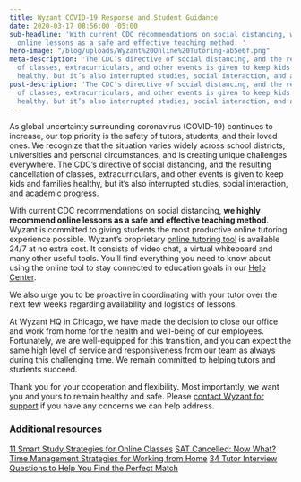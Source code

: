 ```yaml
---
title: Wyzant COVID-19 Response and Student Guidance
date: 2020-03-17 08:56:00 -05:00
sub-headline: 'With current CDC recommendations on social distancing, we highly recommend
  online lessons as a safe and effective teaching method. '
hero-image: "/blog/uploads/Wyzant%20Online%20Tutoring-ab5e6f.png"
meta-description: 'The CDC’s directive of social distancing, and the resulting cancellation
  of classes, extracurriculars, and other events is given to keep kids and families
  healthy, but it’s also interrupted studies, social interaction, and academic progress. '
post-description: 'The CDC’s directive of social distancing, and the resulting cancellation
  of classes, extracurriculars, and other events is given to keep kids and families
  healthy, but it’s also interrupted studies, social interaction, and academic progress. '
---
```


As global uncertainty surrounding coronavirus (COVID-19) continues to increase, our top priority is the safety of tutors, students, and their loved ones. We recognize that the situation varies widely across school districts, universities and personal circumstances, and is creating unique challenges everywhere. The CDC’s directive of social distancing, and the resulting cancellation of classes, extracurriculars, and other events is given to keep kids and families healthy, but it’s also interrupted studies, social interaction, and academic progress. 

With current CDC recommendations on social distancing, **we highly recommend online lessons as a safe and effective teaching method**. Wyzant is committed to giving students the most productive online tutoring experience possible. Wyzant’s proprietary [online tutoring tool](https://online.wyzant.com/welcome/59b6109c9337/#/new) is available 24/7 at no extra cost. It consists of video chat, a virtual whiteboard and many other useful tools. You’ll find everything you need to know about using the online tool to stay connected to education goals in our [Help Center](https://support.wyzant.com/hc/en-us/articles/213447703-How-do-I-join-an-online-lesson-using-the-Wyzant-online-tool-).

We also urge you to be proactive in coordinating with your tutor over the next few weeks regarding availability and logistics of lessons. 

At Wyzant HQ in Chicago, we have made the decision to close our office and work from home for the health and well-being of our employees. Fortunately, we are well-equipped for this transition, and you can expect the same high level of service and responsiveness from our team as always during this challenging time. We remain committed to helping tutors and students succeed. 

Thank you for your cooperation and flexibility. Most importantly, we want you and yours to remain healthy and safe. Please [contact Wyzant for support](https://support.wyzant.com/hc/en-us/articles/115005841543-Contact-Us) if you have any concerns we can help address.

### Additional resources

[11 Smart Study Strategies for Online Classes](https://www.wyzant.com/blog/study-strategies-for-online-classes/)
[SAT Cancelled: Now What? ](https://www.wyzant.com/blog/sat-cancelled/)
[Time Management Strategies for Working from Home](https://www.wyzant.com/blog/time-management-strategies/)
[34 Tutor Interview Questions to Help You Find the Perfect Match](https://www.wyzant.com/blog/questions-to-ask-tutors/)
